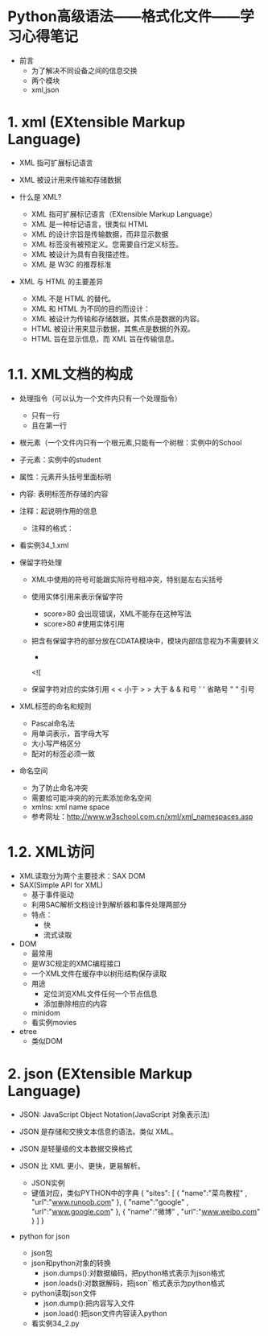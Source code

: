 # **Python高级语法——格式化文件——学习心得笔记**

- 前言
    - 为了解决不同设备之间的信息交换
    - 两个模块
    - xml,json
    
# 1. xml (EXtensible Markup Language)
- XML 指可扩展标记语言
- XML 被设计用来传输和存储数据

- 什么是 XML?
    - XML 指可扩展标记语言（EXtensible Markup Language）
    - XML 是一种标记语言，很类似 HTML
    - XML 的设计宗旨是传输数据，而非显示数据
    - XML 标签没有被预定义。您需要自行定义标签。
    - XML 被设计为具有自我描述性。
    - XML 是 W3C 的推荐标准

- XML 与 HTML 的主要差异
    - XML 不是 HTML 的替代。
    - XML 和 HTML 为不同的目的而设计：
    - XML 被设计为传输和存储数据，其焦点是数据的内容。
    - HTML 被设计用来显示数据，其焦点是数据的外观。
    - HTML 旨在显示信息，而 XML 旨在传输信息。
    
# 1.1. XML文档的构成
- 处理指令（可以认为一个文件内只有一个处理指令）
    - 只有一行
    - 且在第一行
- 根元素（一个文件内只有一个根元素,只能有一个树根：实例中的School
- 子元素：实例中的student
- 属性：元素开头括号里面标明
- 内容: 表明标签所存储的内容
- 注释：起说明作用的信息
    - 注释的格式：<!--注释内容-->
- 看实例34_1.xml

- 保留字符处理
    - XML中使用的符号可能跟实际符号相冲突，特别是左右尖括号
    - 使用实体引用来表示保留字符
        - <score> score>80 </score> 会出现错误，XML不能存在这种写法
        - <score> score&gt;80 </score> #使用实体引用
    - 把含有保留字符的部分放在CDATA模块中，模块内部信息视为不需要转义
        - <!--CDATA模块写法-->
         <![<![CDATA[
         内容
         ]]>
         
    - 保留字符对应的实体引用
        &lt;	<	小于
        &gt;	>	大于
        &amp;	&	和号
        &apos;	'	省略号
        &quot;	"	引号
        
- XML标签的命名和规则
    - Pascal命名法
    - 用单词表示，首字母大写
    - 大小写严格区分
    - 配对的标签必须一致
    
- 命名空间
    - 为了防止命名冲突
    - 需要给可能冲突的的元素添加命名空间
    - xmlns: xml name space
    - 参考网址：http://www.w3school.com.cn/xml/xml_namespaces.asp
                
# 1.2. XML访问
- XML读取分为两个主要技术：SAX DOM
- SAX(Simple API for XML)
    - 基于事件驱动
    - 利用SAC解析文档设计到解析器和事件处理两部分
    - 特点：
        - 快
        - 流式读取
- DOM
    - 最常用
    - 是W3C规定的XMC编程接口
    - 一个XML文件在缓存中以树形结构保存读取
    - 用途
        - 定位浏览XML文件任何一个节点信息
        - 添加删除相应的内容
    - minidom
    - 看实例movies
- etree
    - 类似DOM
    
# 2. json (EXtensible Markup Language)                  
- JSON: JavaScript Object Notation(JavaScript 对象表示法)
- JSON 是存储和交换文本信息的语法。类似 XML。
- JSON 是轻量级的文本数据交换格式
- JSON 比 XML 更小、更快，更易解析。   
    - JSON实例
    - 键值对应，类似PYTHON中的字典
    {
    "sites": [
    { "name":"菜鸟教程" , "url":"www.runoob.com" },
    { "name":"google" , "url":"www.google.com" },
    { "name":"微博" , "url":"www.weibo.com" }
    ]
    }          

- python for json
    - json包
    - json和python对象的转换
        - json.dumps():对数据编码，把python格式表示为json格式
        - json.loads():对数据解码，把json``格式表示为python格式
    - python读取json文件
        - json.dump():把内容写入文件
        - json.load():把json文件内容读入python
    - 看实例34_2.py
    
           
        
